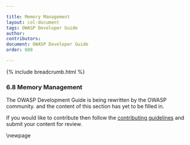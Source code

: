 ```yaml
---

title: Memory Management
layout: col-document
tags: OWASP Developer Guide
author:
contributors:
document: OWASP Developer Guide
order: 608

---
```


{% include breadcrumb.html %}
### 6.8 Memory Management

The OWASP Development Guide is being rewritten by the OWASP community.
and the content of this section has yet to be filled in.

If you would like to contribute then follow the 
[contributing guidelines](https://github.com/OWASP/www-project-developer-guide/blob/main/CONTRIBUTING.md)
and submit your content for review.

\newpage
